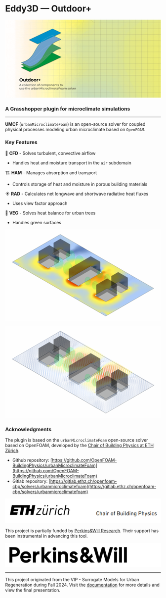 # Eddy3D &mdash; Outdoor+

![UMCF](./images/outdoor+/umcf.gif)
### A Grasshopper plugin for microclimate simulations

___

**UMCF** (`urbanMicroclimateFoam`) is an open-source solver for coupled physical processes modeling urban microclimate based on `OpenFOAM`.

### Key Features
 🌊 **CFD** - Solves turbulent, convective airflow
- Handles heat and moisture transport in the `air` subdomain

 🏗️ **HAM** - Manages absorption and transport
- Controls storage of heat and moisture in porous building materials

☀️ **RAD** - Calculates net longwave and shortwave radiative heat fluxes
- Uses view factor approach

🌳 **VEG** - Solves heat balance for urban trees
- Handles green surfaces

![Analysis&Visualization](images/outdoor+/image38.gif)

![Analysis&Visualization](images/outdoor+/image39.gif)

### Acknowledgments
The plugin is based on the `urbanMicroclimateFoam` open-source solver based on OpenFOAM, developed by the [Chair of Building Physics at ETH Zürich](https://carmeliet.ethz.ch/). 

- Github repository: [https://github.com/OpenFOAM-BuildingPhysics/urbanMicroclimateFoam](https://github.com/OpenFOAM-BuildingPhysics/urbanMicroclimateFoam)
- Gitlab repository: [https://gitlab.ethz.ch/openfoam-cbp/solvers/urbanmicroclimatefoam](https://gitlab.ethz.ch/openfoam-cbp/solvers/urbanmicroclimatefoam)

![ETH Zurich](./images/outdoor+/eth.png)


This project is partially funded by [Perkins&Will Research](https://perkinswill.com/research/). Their support has been instrumental in advancing this tool.

![PW](./images/outdoor+/PW-logo-black.png)

___


This project originated from the VIP - Surrogate Models for Urban Regeneration during Fall 2024. Visit the [documentation](https://vip-smur.github.io/24fa-microclimate-umcf/) for more details and view the final presentation.
